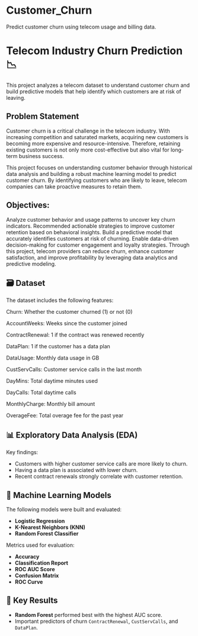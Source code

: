 
# Customer_Churn
Predict customer churn using telecom usage and billing data.

# Telecom Industry Churn Prediction 📉

This project analyzes a telecom dataset to understand customer churn and build predictive models that help identify which customers are at risk of leaving.

 ## Problem Statement
Customer churn is a critical challenge in the telecom industry. With increasing competition and saturated markets, acquiring new customers is becoming more expensive and resource-intensive. Therefore, retaining existing customers is not only more cost-effective but also vital for long-term business success.

This project focuses on understanding customer behavior through historical data analysis and building a robust machine learning model to predict customer churn. By identifying customers who are likely to leave, telecom companies can take proactive measures to retain them.

## Objectives:
Analyze customer behavior and usage patterns to uncover key churn indicators.
Recommended actionable strategies to improve customer retention based on behavioral insights.
Build a predictive model that accurately identifies customers at risk of churning.
Enable data-driven decision-making for customer engagement and loyalty strategies.
Through this project, telecom providers can reduce churn, enhance customer satisfaction, and improve profitability by leveraging data analytics and predictive modeling.

## 🗃️ Dataset

The dataset includes the following features:

Churn: Whether the customer churned (1) or not (0)

AccountWeeks: Weeks since the customer joined

ContractRenewal: 1 if the contract was renewed recently

DataPlan: 1 if the customer has a data plan

DataUsage: Monthly data usage in GB

CustServCalls: Customer service calls in the last month

DayMins: Total daytime minutes used

DayCalls: Total daytime calls

MonthlyCharge: Monthly bill amount

OverageFee: Total overage fee for the past year

## 📊 Exploratory Data Analysis (EDA)

Key findings:

- Customers with higher customer service calls are more likely to churn.
- Having a data plan is associated with lower churn.
- Recent contract renewals strongly correlate with customer retention.

## 🧠 Machine Learning Models

The following models were built and evaluated:

- **Logistic Regression**
- **K-Nearest Neighbors (KNN)**
- **Random Forest Classifier**

Metrics used for evaluation:

- **Accuracy**
- **Classification Report**
- **ROC AUC Score**
- **Confusion Matrix**
- **ROC Curve**

## 📌 Key Results

- **Random Forest** performed best with the highest AUC score.
- Important predictors of churn `ContractRenewal`, `CustServCalls`, and `DataPlan`.

